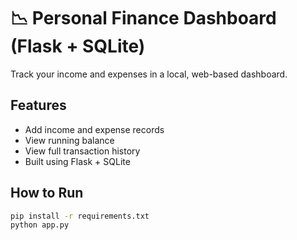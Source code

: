 # 📉 Personal Finance Dashboard (Flask + SQLite)

Track your income and expenses in a local, web-based dashboard.

## Features
- Add income and expense records
- View running balance
- View full transaction history
- Built using Flask + SQLite

## How to Run
```bash
pip install -r requirements.txt
python app.py
